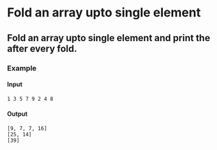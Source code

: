 # Fold an array upto single element

## Fold an array upto single element and print the after every fold.

### Example

#### Input

```
1 3 5 7 9 2 4 8
```

#### Output

```
[9, 7, 7, 16]
[25, 14]
[39]
```
